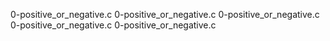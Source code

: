 0-positive_or_negative.c
0-positive_or_negative.c
0-positive_or_negative.c
0-positive_or_negative.c
0-positive_or_negative.c
